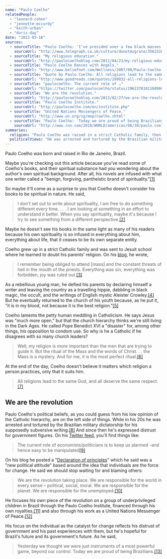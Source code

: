 ```yaml
---
name: "Paulo Coelho"
relatedPeople:
  - "leonard-cohen"
  - "jennette-mccurdy"
  - "keith-urban"
  - "doris-day"
date: "2013-03-16"
sources:
  - sourceTitle: "Paulo Coelho: 'I've presided over a few black masses in my time…'"
    sourceUrl: "http://www.telegraph.co.uk/culture/donotmigrate/3562310/Paulo-Coelho-Ive-presided-over-a-few-black-masses-in-my-time.html"
  - sourceTitle: "My religious education."
    sourceUrl: "http://paulocoelhoblog.com/2011/04/23/my-religious-education/"
  - sourceTitle: "Paulo Coelho Dances with Angels."
    sourceUrl: "http://www.beliefnet.com/Wellness/2007/08/Paulo-Coelho-Dances-With-Angels.aspx?p=2"
  - sourceTitle: "Quote by Paulo Coelho: All religions lead to the same God, and all des…"
    sourceUrl: "http://www.goodreads.com/quotes/299832-all-religions-lead-to-the-same-god-and-all-deserve?auto_login_attempted=true"
  - sourceTitle: "paulocoelho: The current role of …"
    sourceUrl: "https://twitter.com/paulocoelho/status/296237810116096001"
  - sourceTitle: "We are the revolution."
    sourceUrl: "http://paulocoelhoblog.com/2013/02/27/we-are-the-revolution/"
  - sourceTitle: "Paulo Coelho Institute."
    sourceUrl: "http://paulocoelho.com/en/institute.php"
  - sourceTitle: "United Nations Messengers of Peace."
    sourceUrl: "http://www.un.org/sg/mop/coelho.shtml"
  - sourceTitle: "Paulo Coelho: 'Today we are proud of being Brazilians.'"
    sourceUrl: "http://www.cnn.com/2010/WORLD/americas/08/30/paulo.coelho.brazil/index.html"
summaries:
  religion: "Paulo Coelho was raised in a strict Catholic family, then abandoned the faith as a young man. He eventually returned and is now a devout Catholic with a deep suspicion of the Catholic hierarchy."
  politicalViews: "He was arrested and tortured by the Brazilian military for his leftist writing in his 20s. Now he distrusts governments and politicians, and believes individuals are the true catalysts for change."
---
```


Paulo Coelho was born and raised in Rio de Janeiro, Brazil.

Maybe you're checking out this article because you've read some of Coelho's books, and their spiritual substance had you wondering about the author's own spiritual background. After all, his novels are infused with what one writer called a "benign, forgiving, pantheistic brand of spirituality."<a class="source-citation" href="#http%3A%2F%2Fwww.telegraph.co.uk%2Fculture%2Fdonotmigrate%2F3562310%2FPaulo-Coelho-Ive-presided-over-a-few-black-masses-in-my-time.html" title="Paulo Coelho: &apos;I&apos;ve presided over a few black masses in my time…&apos;">[1]</a>

So maybe it'll come as a surprise to you that Coelho doesn't consider his books to be spiritual in nature. He said,

>I don't set out to write about spirituality, I am free to do something different every time. . . . I am looking at something in an effort to understand it better. When you say spirituality, maybe it's because I try to see something from a different perspective.<a class="source-citation" href="#http%3A%2F%2Fwww.telegraph.co.uk%2Fculture%2Fdonotmigrate%2F3562310%2FPaulo-Coelho-Ive-presided-over-a-few-black-masses-in-my-time.html" title="Paulo Coelho: &apos;I&apos;ve presided over a few black masses in my time…&apos;">[2]</a>

Maybe he doesn't see his books in the same light as many of his readers because his own spirituality is so infused in everything about him, everything about life, that it ceases to be its own separate entity.

Coelho grew up in a strict Catholic family and was sent to Jesuit school where he learned to doubt his parents' religion. On his [blog](http://paulocoelhoblog.com/), he wrote,

>I remember being obliged to attend [mass] and the constant threats of hell in the mouth of the priests. Everything was sin, everything was forbidden, joy was ruled out.<a class="source-citation" href="#http%3A%2F%2Fpaulocoelhoblog.com%2F2011%2F04%2F23%2Fmy-religious-education%2F" title="My religious education.">[3]</a>

As a rebellious young man, he defied his parents by declaring himself a writer and leaving the country as a travelling hippie, dabbling in black magic, the occult, and the writings of English mystic Aleister Crowley.<a class="source-citation" href="#http%3A%2F%2Fwww.telegraph.co.uk%2Fculture%2Fdonotmigrate%2F3562310%2FPaulo-Coelho-Ive-presided-over-a-few-black-masses-in-my-time.html" title="Paulo Coelho: &apos;I&apos;ve presided over a few black masses in my time…&apos;">[4]</a> But he eventually returned to the church of his youth because, as he put it, "it is in my blood, not because it is the best religion."<a class="source-citation" href="#http%3A%2F%2Fpaulocoelhoblog.com%2F2011%2F04%2F23%2Fmy-religious-education%2F" title="My religious education.">[5]</a>

Coelho laments the petty human meddling in Catholicism. He says Jesus was "much more open," but that the church hierarchy thinks we're still living in the Dark Ages. He called Pope Benedict XVI a "disaster" for, among other things, his opposition to condom use. So why is he a Catholic if he disagrees with so many church leaders?

>Well, my religion is more important than the men that are trying to guide it. But the ritual of the Mass and the words of Christ. . . the Mass is a mystery. And for me, it is the most perfect ritual.<a class="source-citation" href="#http%3A%2F%2Fwww.beliefnet.com%2FWellness%2F2007%2F08%2FPaulo-Coelho-Dances-With-Angels.aspx%3Fp%3D2" title="Paulo Coelho Dances with Angels.">[6]</a>

At the end of the day, Coelho doesn't believe it matters which religion a person practices, only that it suits him.

>All religions lead to the same God, and all deserve the same respect.<a class="source-citation" href="#http%3A%2F%2Fwww.goodreads.com%2Fquotes%2F299832-all-religions-lead-to-the-same-god-and-all-deserve%3Fauto_login_attempted%3Dtrue" title="Quote by Paulo Coelho: All religions lead to the same God, and all des…">[7]</a>

## 

## We are the revolution

Paulo Coelho's political beliefs, as you could guess from his low opinion of the Catholic hierarchy, are on the left side of things. While in his 20s he was arrested and tortured by the Brazilian military dictatorship for his supposedly subversive writing.<a class="source-citation" href="#http%3A%2F%2Fwww.telegraph.co.uk%2Fculture%2Fdonotmigrate%2F3562310%2FPaulo-Coelho-Ive-presided-over-a-few-black-masses-in-my-time.html" title="Paulo Coelho: &apos;I&apos;ve presided over a few black masses in my time…&apos;">[8]</a> And since then he's expressed distrust for government figures. On his [Twitter feed](https://twitter.com/paulocoelho), you'll find things like:

>The current role of economists/politicians is to keep us alarmed -and hence easy to be manipulated<a class="source-citation" href="#https%3A%2F%2Ftwitter.com%2Fpaulocoelho%2Fstatus%2F296237810116096001" title="paulocoelho: The current role of …">[9]</a>

On his blog he posted a "[Declaration of principles](http://paulocoelhoblog.com/2010/08/07/statutes-for-the-present-moment-2/)" which he said was a "new political attitude" based around the idea that individuals are the force for change. He said we should stop waiting for and blaming others:

>We are the revolution taking place. We are responsible for the world in every sense – political, social, moral. We are responsible for the planet. We are responsible for the unemployed.<a class="source-citation" href="#http%3A%2F%2Fpaulocoelhoblog.com%2F2013%2F02%2F27%2Fwe-are-the-revolution%2F" title="We are the revolution.">[10]</a>

He focuses his own piece of the revolution on a group of underprivileged children in Brazil through the Paulo Coelho Institute, financed through his own royalties,<a class="source-citation" href="#http%3A%2F%2Fpaulocoelho.com%2Fen%2Finstitute.php" title="Paulo Coelho Institute.">[11]</a> and also through his work as a United Nations Messenger of Peace.<a class="source-citation" href="#http%3A%2F%2Fwww.un.org%2Fsg%2Fmop%2Fcoelho.shtml" title="United Nations Messengers of Peace.">[12]</a>

His focus on the individual as the catalyst for change reflects his distrust of government and his past experiences with them, but he's hopeful for Brazil's future and its government's future. As he said,

>Yesterday we thought we were just instruments of a most powerful game, beyond our control. Today we are proud of being Brazilians.<a class="source-citation" href="#http%3A%2F%2Fwww.cnn.com%2F2010%2FWORLD%2Famericas%2F08%2F30%2Fpaulo.coelho.brazil%2Findex.html" title="Paulo Coelho: &apos;Today we are proud of being Brazilians.&apos;">[13]</a>